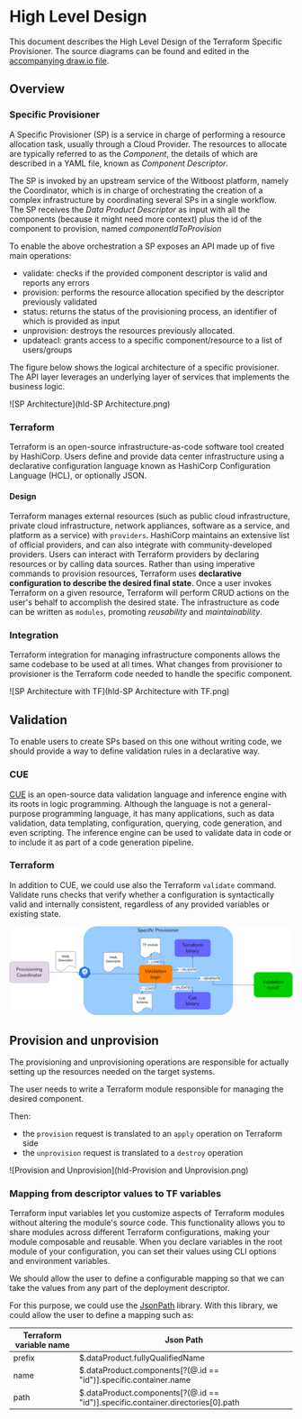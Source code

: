 # High Level Design
This document describes the High Level Design of the Terraform Specific Provisioner.
The source diagrams can be found and edited in the [accompanying draw.io file](hld.drawio).

## Overview

### Specific Provisioner
A Specific Provisioner (SP) is a service in charge of performing a resource allocation task, usually
through a Cloud Provider. The resources to allocate are typically referred to as the _Component_, the
details of which are described in a YAML file, known as _Component Descriptor_.

The SP is invoked by an upstream service of the Witboost platform, namely the Coordinator, which is in charge of orchestrating the creation
of a complex infrastructure by coordinating several SPs in a single workflow. The SP receives
the _Data Product Descriptor_ as input with all the components (because it might need more context) plus the id of the component to provision, named _componentIdToProvision_

To enable the above orchestration a SP exposes an API made up of five main operations:
- validate: checks if the provided component descriptor is valid and reports any errors
- provision: performs the resource allocation specified by the descriptor previously validated
- status: returns the status of the provisioning process, an identifier of which is provided as input
- unprovision: destroys the resources previously allocated.
- updateacl: grants access to a specific component/resource to a list of users/groups

The figure below shows the logical architecture of a specific provisioner. The API layer leverages an underlying layer of services that implements the business logic.

![SP Architecture](hld-SP Architecture.png)

### Terraform
Terraform is an open-source infrastructure-as-code software tool created by HashiCorp. Users define and provide data center infrastructure using a declarative configuration language known as HashiCorp Configuration Language (HCL), or optionally JSON.

#### Design
Terraform manages external resources (such as public cloud infrastructure, private cloud infrastructure, network appliances, software as a service, and platform as a service) with `providers`. HashiCorp maintains an extensive list of official providers, and can also integrate with community-developed providers. Users can interact with Terraform providers by declaring resources or by calling data sources. Rather than using imperative commands to provision resources, Terraform uses **declarative configuration to describe the desired final state**. Once a user invokes Terraform on a given resource, Terraform will perform CRUD actions on the user's behalf to accomplish the desired state. The infrastructure as code can be written as `modules`, promoting _reusability_ and _maintainability_.

### Integration

Terraform integration for managing infrastructure components allows the same codebase to be used at all times. What changes from provisioner to provisioner is the Terraform code needed to handle the specific component.

![SP Architecture with TF](hld-SP Architecture with TF.png)

## Validation
To enable users to create SPs based on this one without writing code, we should provide a way to define validation rules in a declarative way.

### CUE
[CUE](https://cuelang.org/) is an open-source data validation language and inference engine with its roots in logic programming. Although the language is not a general-purpose programming language, it has many applications, such as data validation, data templating, configuration, querying, code generation, and even scripting. The inference engine can be used to validate data in code or to include it as part of a code generation pipeline.

### Terraform
In addition to CUE, we could use also the Terraform `validate` command. Validate runs checks that verify whether a configuration is syntactically valid and internally consistent, regardless of any provided variables or existing state.

![Validation with CUE](hld-Validation.png)

## Provision and unprovision
The provisioning and unprovisioning operations are responsible for actually setting up the resources needed on the target systems.

The user needs to write a Terraform module responsible for managing the desired component.

Then:
- the `provision` request is translated to an `apply` operation on Terraform side
- the `unprovision` request is translated to a `destroy` operation

![Provision and Unprovision](hld-Provision and Unprovision.png)

### Mapping from descriptor values to TF variables
Terraform input variables let you customize aspects of Terraform modules without altering the module's source code. This functionality allows you to share modules across different Terraform configurations, making your module composable and reusable.
When you declare variables in the root module of your configuration, you can set their values using CLI options and environment variables.

We should allow the user to define a configurable mapping so that we can take the values from any part of the deployment descriptor.

For this purpose, we could use the [JsonPath](https://github.com/json-path/JsonPath) library.
With this library, we could allow the user to define a mapping such as:

| Terraform variable name | Json Path                                                                        |
|--------------|----------------------------------------------------------------------------------|
| prefix       | $.dataProduct.fullyQualifiedName                                                 |
| name         | $.dataProduct.components[?(@.id == "id")].specific.container.name                |
| path         | $.dataProduct.components[?(@.id == "id")].specific.container.directories[0].path |